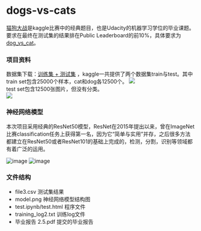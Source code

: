 # dogs-vs-cats
[猫狗大战](https://www.kaggle.com/c/dogs-vs-cats)是kaggle比赛中的经典题目，也是Udacity的机器学习学位的毕业课题。要求在最终在测试集的结果排在Public Leaderboard的前10%，具体要求为[dog_vs_cat](https://github.com/nd009/capstone/tree/master/dog_vs_cat)。  

### 项目资料
数据集下载：[训练集 + 测试集](https://www.kaggle.com/c/dogs-vs-cats/data)  ，kaggle一共提供了两个数据集train与test。其中train set包含25000个样本，cat和dog各12500个。
![](https://i.imgur.com/kS76chv.jpg)  
test set包含12500张图片，但没有分类。  
![](https://i.imgur.com/BW4ga6N.jpg)

### 神经网络模型
本次项目采用经典的ResNet50模型，ResNet在2015年提出以来，曾在ImageNet比赛classification任务上获得第一名，因为它“简单与实用”并存，之后很多方法都建立在ResNet50或者ResNet101的基础上完成的，检测，分割，识别等领域都有着广泛的运用。

![image](http://img.blog.csdn.net/20180114184946861?watermark/2/text/aHR0cDovL2Jsb2cuY3Nkbi5uZXQvbGFucmFuMg==/font/5a6L5L2T/fontsize/400/fill/I0JBQkFCMA==/dissolve/70/gravity/SouthEast)
![image](http://img.blog.csdn.net/20180114205444652?watermark/2/text/aHR0cDovL2Jsb2cuY3Nkbi5uZXQvbGFucmFuMg==/font/5a6L5L2T/fontsize/400/fill/I0JBQkFCMA==/dissolve/70/gravity/SouthEast)

### 文件结构
- file3.csv 测试集结果
- model.png 神经网络模型结构图
- test.ipynb/test.html 程序文件
- training_log2.txt 训练log文件
- 毕业报告 2.5.pdf 提交的毕业报告
 
